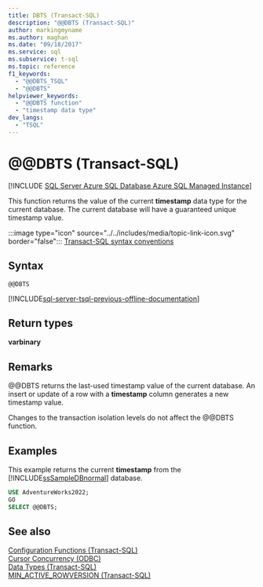 ```yaml
---
title: DBTS (Transact-SQL)
description: "@@DBTS (Transact-SQL)"
author: markingmyname
ms.author: maghan
ms.date: "09/18/2017"
ms.service: sql
ms.subservice: t-sql
ms.topic: reference
f1_keywords:
  - "@@DBTS_TSQL"
  - "@@DBTS"
helpviewer_keywords:
  - "@@DBTS function"
  - "timestamp data type"
dev_langs:
  - "TSQL"
---
```


# &#x40;&#x40;DBTS (Transact-SQL)

[!INCLUDE [SQL Server Azure SQL Database Azure SQL Managed Instance](../../includes/applies-to-version/sql-asdb-asdbmi.md)]

This function returns the value of the current **timestamp** data type for the current database. The current database will have a guaranteed unique timestamp value.
  
:::image type="icon" source="../../includes/media/topic-link-icon.svg" border="false"::: [Transact-SQL syntax conventions](../../t-sql/language-elements/transact-sql-syntax-conventions-transact-sql.md)
  
## Syntax  
  
```syntaxsql
@@DBTS  
```  

[!INCLUDE[sql-server-tsql-previous-offline-documentation](../../includes/sql-server-tsql-previous-offline-documentation.md)]

## Return types
**varbinary**
  
## Remarks  
@@DBTS returns the last-used timestamp value of the current database. An insert or update of a row with a **timestamp** column generates a new timestamp value.
  
Changes to the transaction isolation levels do  not affect the @@DBTS function.
  
## Examples  
This example returns the current **timestamp** from the [!INCLUDE[ssSampleDBnormal](../../includes/sssampledbnormal-md.md)] database.
  
```sql
USE AdventureWorks2022;  
GO  
SELECT @@DBTS;  
```  
  
## See also
[Configuration Functions &#40;Transact-SQL&#41;](../../t-sql/functions/configuration-functions-transact-sql.md)  
[Cursor Concurrency &#40;ODBC&#41;](../../relational-databases/native-client-odbc-cursors/properties/cursor-concurrency-odbc.md)  
[Data Types &#40;Transact-SQL&#41;](../../t-sql/data-types/data-types-transact-sql.md)  
[MIN_ACTIVE_ROWVERSION &#40;Transact-SQL&#41;](../../t-sql/functions/min-active-rowversion-transact-sql.md)
  
  
